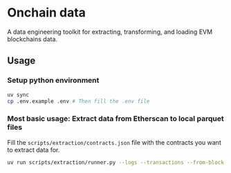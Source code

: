 # Onchain data
A data engineering toolkit for extracting, transforming, and loading EVM blockchains data.

## Usage
### Setup python environment
```bash
uv sync
cp .env.example .env # Then fill the .env file
```

### Most basic usage: Extract data from Etherscan to local parquet files
Fill the `scripts/extraction/contracts.json` file with the contracts you want to extract data for.
```bash
uv run scripts/extraction/runner.py --logs --transactions --from-block 18000000 --to-block 19000000 # or just --logs or --transactions, if --from-block defaulted to the contract creation block, --to-block defaulted to the latest block
```

